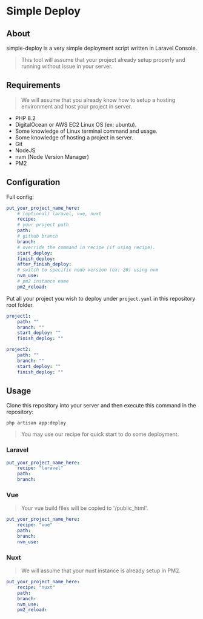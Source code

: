 # Simple Deploy

## About

simple-deploy is a very simple deployment script written in Laravel Console.

> This tool will assume that your project already setup properly and running without issue in your server.

## Requirements

> We will assume that you already know how to setup a hosting environment and host your project in server.

-   PHP 8.2
-   DigitalOcean or AWS EC2 Linux OS (ex: ubuntu).
-   Some knowledge of Linux terminal command and usage.
-   Some knowledge of hosting a project in server.
-   Git
-   NodeJS
-   nvm (Node Version Manager)
-   PM2

## Configuration

Full config:

```yaml
put_your_project_name_here:
    # (optional) laravel, vue, nuxt
    recipe:
    # your project path
    path:
    # github branch
    branch:
    # override the command in recipe (if using recipe).
    start_deploy:
    finish_deploy:
    after_finish_deploy:
    # switch to specific node version (ex: 20) using nvm
    nvm_use:
    # pm2 instance name
    pm2_reload:
```

Put all your project you wish to deploy under `project.yaml` in this repository root folder.

```yaml
project1:
    path: ""
    branch: ""
    start_deploy: ""
    finish_deploy: ""

project2:
    path: ""
    branch: ""
    start_deploy: ""
    finish_deploy: ""
```

## Usage

Clone this repository into your server and then execute this command in the repository:

`php artisan app:deploy`

> You may use our recipe for quick start to do some deployment.

### Laravel

```yaml
put_your_project_name_here:
    recipe: "laravel"
    path:
    branch:
```

### Vue

> Your vue build files will be copied to '<your project folder>/public_html'.

```yaml
put_your_project_name_here:
    recipe: "vue"
    path:
    branch:
    nvm_use:
```

### Nuxt

> We will assume that your nuxt instance is already setup in PM2.

```yaml
put_your_project_name_here:
    recipe: "nuxt"
    path:
    branch:
    nvm_use:
    pm2_reload:
```
